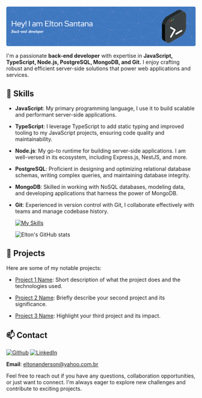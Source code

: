 ![Hello, I'm Elton De Santana](https://github.com/eltonanderson/eltonanderson/blob/main/github-header-image.png)

I'm a passionate **back-end developer** with expertise in **JavaScript, TypeScript, Node.js, PostgreSQL, MongoDB, and Git.** I enjoy crafting robust and efficient server-side solutions that power web applications and services.

## 🔧 Skills

- **JavaScript**: My primary programming language, I use it to build scalable and performant server-side applications.

- **TypeScript**: I leverage TypeScript to add static typing and improved tooling to my JavaScript projects, ensuring code quality and maintainability.

- **Node.js**: My go-to runtime for building server-side applications. I am well-versed in its ecosystem, including Express.js, NestJS, and more.

- **PostgreSQL**: Proficient in designing and optimizing relational database schemas, writing complex queries, and maintaining database integrity.

- **MongoDB**: Skilled in working with NoSQL databases, modeling data, and developing applications that harness the power of MongoDB.

- **Git**: Experienced in version control with Git, I collaborate effectively with teams and manage codebase history.

  [![My Skills](https://skillicons.dev/icons?i=js,ts,nodejs,mongodb,postgres,docker,git,github)](https://www.linkedin.com/in/elton-santana-dev/)

  ![Elton's GitHub stats](https://github-readme-stats.vercel.app/api?username=eltonanderson&show_icons=true&theme=radical)

## 🌟 Projects

Here are some of my notable projects:

- [Project 1 Name](link_to_project_1): Short description of what the project does and the technologies used.

- [Project 2 Name](link_to_project_2): Briefly describe your second project and its significance.

- [Project 3 Name](link_to_project_3): Highlight your third project and its impact.

## 📫 Contact

[![Github](https://skillicons.dev/icons?i=github&theme=light)](https://github.com/eltonanderson)
[![LinkedIn](https://skillicons.dev/icons?i=linkedin&theme=light)](https://www.linkedin.com/in/elton-santana-dev/)

**Email**: eltonanderson@yahoo.com.br

Feel free to reach out if you have any questions, collaboration opportunities, or just want to connect. I'm always eager to explore new challenges and contribute to exciting projects.
